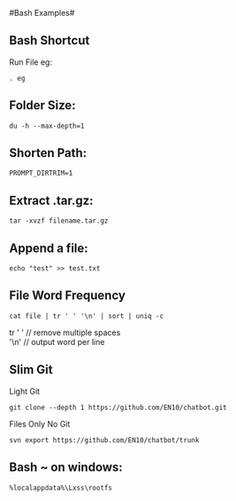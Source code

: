 #Bash Examples#

Bash Shortcut
-
    
Run File eg:     

    . eg
    
Folder Size: 
-
    du -h --max-depth=1
    
Shorten Path:   
-
    PROMPT_DIRTRIM=1
    
Extract .tar.gz:    
-
    tar -xvzf filename.tar.gz
    
Append a file:  
-
    echo "test" >> test.txt
    
File Word Frequency
-
    cat file | tr ' ' '\n' | sort | uniq -c
tr ' '  // remove multiple spaces   
'\n'    // output word per line

Slim Git 
-

Light Git

    git clone --depth 1 https://github.com/EN10/chatbot.git
    
Files Only No Git

    svn export https://github.com/EN10/chatbot/trunk

Bash ~ on windows:
-
    %localappdata%\Lxss\rootfs